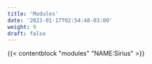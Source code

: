 ```yaml
---
title: 'Modules'
date: '2023-01-17T02:54:48-03:00'
weight: 9
draft: false
---
```


{{< contentblock "modules" "NAME:Sirius"  >}}
